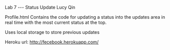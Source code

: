 Lab 7 --- Status Update
Lucy Qin


Profile.html
Contains the code for updating a status into the updates area in real time with the most current status at the top.

Uses local storage to store previous updates



Heroku url: 
http://fecebook.herokuapp.com/

